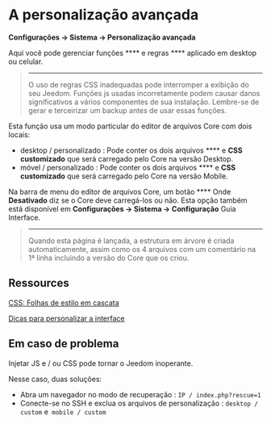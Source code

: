 # A personalização avançada
**Configurações → Sistema → Personalização avançada**

Aqui você pode gerenciar funções **** e regras **** aplicado em desktop ou celular.

> ****
>
> O uso de regras CSS inadequadas pode interromper a exibição do seu Jeedom. Funções js usadas incorretamente podem causar danos significativos a vários componentes de sua instalação. Lembre-se de gerar e terceirizar um backup antes de usar essas funções.

Esta função usa um modo particular do editor de arquivos Core com dois locais:

- desktop / personalizado : Pode conter os dois arquivos **** e **CSS customizado** que será carregado pelo Core na versão Desktop.
- móvel / personalizado : Pode conter os dois arquivos **** e **CSS customizado** que será carregado pelo Core na versão Mobile.

Na barra de menu do editor de arquivos Core, um botão **** Onde **Desativado** diz se o Core deve carregá-los ou não. Esta opção também está disponível em **Configurações → Sistema → Configuração** Guia Interface.

> ****
>
> Quando esta página é lançada, a estrutura em árvore é criada automaticamente, assim como os 4 arquivos com um comentário na 1ª linha incluindo a versão do Core que os criou.

## Ressources

[CSS: Folhas de estilo em cascata](https://developer.mozilla.org/en-US/docs/Web/CSS)

[](https://developer.mozilla.org/en-US/docs/Web/JavaScript)

[Dicas para personalizar a interface](https://kiboost.github.io/jeedom_docs/jeedomV4Tips/Interface/)

## Em caso de problema

Injetar JS e / ou CSS pode tornar o Jeedom inoperante.

Nesse caso, duas soluções:

- Abra um navegador no modo de recuperação : `IP / index.php?rescue=1`
- Conecte-se no SSH e exclua os arquivos de personalização : `desktop / custom` e` mobile / custom`

